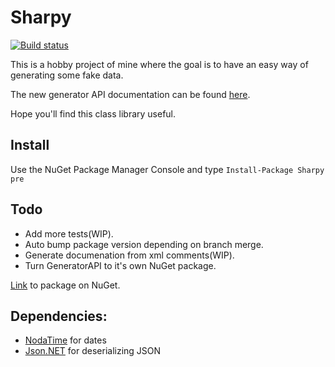 # Sharpy
[![Build status](https://ci.appveyor.com/api/projects/status/glb3ouu7afufy54s?svg=true)](https://ci.appveyor.com/project/inputfalken/sharpy)

This is a hobby project of mine where the goal is to have an easy way of generating some fake data.

The new generator API documentation can be found [here](https://inputfalken.github.io/Sharpy).

Hope you'll find this class library useful.
## Install
Use the NuGet Package Manager Console and type ```Install-Package Sharpy pre```

## Todo

* Add more tests(WIP).
* Auto bump package version depending on branch merge.
* Generate documenation from xml comments(WIP).
* Turn GeneratorAPI to it's own NuGet package.

[Link](https://www.nuget.org/packages/Sharpy/) to package on NuGet.
## Dependencies:

* [NodaTime](https://github.com/nodatime/nodatime) for dates
* [Json.NET](https://github.com/JamesNK/Newtonsoft.Json) for deserializing JSON
